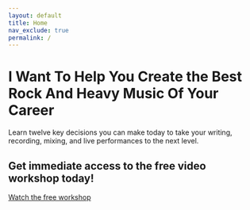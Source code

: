 ```yaml
---
layout: default
title: Home
nav_exclude: true
permalink: /
---
```


<div class="home-page">
  <div class="overlay">
    <div class="home-page-card">
      <h1 class="title text-grey-lt-000 fs-8 fw-400">
        I Want To Help You Create the Best Rock And Heavy Music Of Your Career
      </h1>
      <p class="text-grey-lt-000 fs-5 fw-300 mt-4">
        Learn twelve key decisions you can make today to take your writing, recording, mixing, and live performances to the next level.
      </p>
      <div class="inner-home-page-card text-center">
        <h2 class="title">
          Get immediate access to the free video workshop today!
        </h2>
        <a href="/workshop" class="btn btn-blue workshop-button">
          Watch the free workshop
        </a>
      </div>
    </div>
  </div>
</div>
